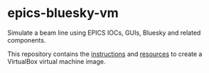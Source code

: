 # epics-bluesky-vm

Simulate a beam line using EPICS IOCs, GUIs, Bluesky and related components.

This repository contains the [instructions](./.create/README.md)
and [resources](./.create/) to create a VirtualBox virtual
machine image.
